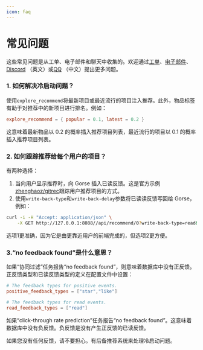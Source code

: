 ```yaml
---
icon: faq
---
```


# 常见问题

这些常见问题是从工单、电子邮件和聊天中收集的。欢迎通过[工单](https://github.com/zhenghaoz/gorse/issues)、[电子邮件](mailto:support@gorse.io)、 [Discord](https://discord.com/channels/830635934210588743/) （英文）或[QQ](https://qm.qq.com/cgi-bin/qm/qr?k=lOERnxfAM2U2rj4C9Htv9T68SLIXg6uk&jump_from=webapi) （中文）提出更多问题。

### 1. 如何解决冷启动问题？

使用`explore_recommend`将最新项目或最近流行的项目注入推荐。此外，物品标签有助于对推荐中的新项目进行排名。例如：

```toml
explore_recommend = { popular = 0.1, latest = 0.2 }
```

这意味着最新物品以 0.2 的概率插入推荐项目列表，最近流行的项目以 0.1 的概率插入推荐项目列表。

### 2. 如何跟踪推荐给每个用户的项目？

有两种选择：

1. 当向用户显示推荐时，向 Gorse 插入已读反馈。这是官方示例[zhenghaoz/gitrec](https://github.com/zhenghaoz/gitrec)跟踪用户推荐项目的方式。
2. 使用`write-back-type`和`write-back-delay`参数将已读读反馈写回给 Gorse，例如：

```bash
curl -i -H "Accept: application/json" \
    -X GET http://127.0.0.1:8088//api/recommend/0?write-back-type=read&write-back-delay=10s
```

选项1更准确，因为它是由更靠近用户的前端完成的，但选项2更方便。

### 3.“no feedback found”是什么意思？

如果“协同过滤”任务报告“no feedback found”，则意味着数据库中没有正反馈。正反馈类型和已读反馈类型的定义在配置文件中设置：

```toml
# The feedback types for positive events.
positive_feedback_types = ["star","like"]

# The feedback types for read events.
read_feedback_types = ["read"]
```

如果“click-through rate prediction”任务报告“no feedback found”。这意味着数据库中没有负反馈。负反馈是没有产生正反馈的已读反馈。

如果您没有任何反馈，请不要担心。有后备推荐系统来处理冷启动问题。
